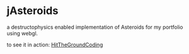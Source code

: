 jAsteroids
==========

a destructophysics enabled implementation of Asteroids for my portfolio using webgl.

to see it in action: [HitTheGroundCoding](http://www.hitthegroundcoding.com)